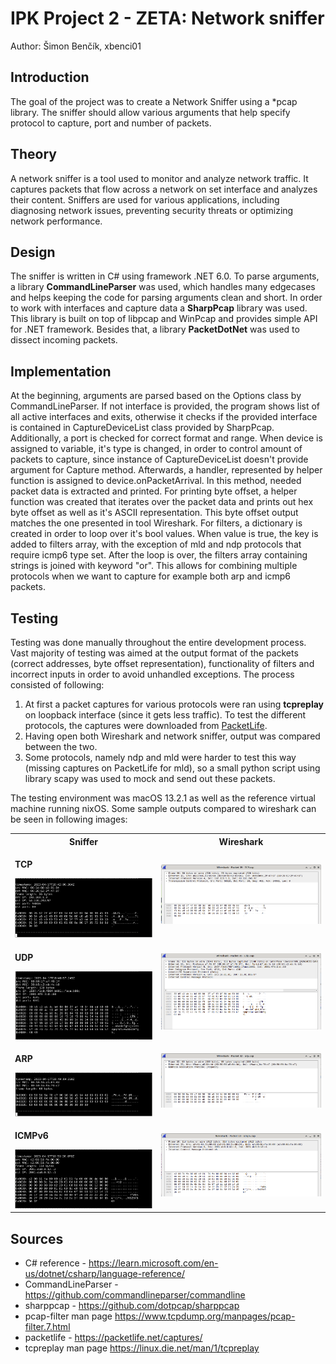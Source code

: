 # IPK Project 2 - ZETA: Network sniffer
Author: Šimon Benčík, xbenci01

## Introduction
The goal of the project was to create a Network Sniffer using a *pcap library. The sniffer should allow various arguments that help specify protocol to capture, port and number of packets.

## Theory
A network sniffer is a tool used to monitor and analyze network traffic. It captures packets that flow across a network on set interface and analyzes their content. Sniffers are used for various applications, including diagnosing network issues, preventing security threats or optimizing network performance.

## Design
The sniffer is written in C# using framework .NET 6.0. To parse arguments, a library **CommandLineParser** was used, which handles many edgecases and helps keeping the code for parsing arguments clean and short. In order to work with interfaces and capture data a **SharpPcap** library was used. This library is built on top of libpcap and WinPcap and provides simple API for .NET framework. Besides that, a library **PacketDotNet** was used to dissect incoming packets.

## Implementation
At the beginning, arguments are parsed based on the Options class by CommandLineParser. If not interface is provided, the program shows list of all active interfaces and exits, otherwise it checks if the provided interface is contained in CaptureDeviceList class provided by SharpPcap. Additionally, a port is checked for correct format and range. When device is assigned to variable, it's type is changed, in order to control amount of packets to capture, since instance of CaptureDeviceList doesn't provide argument for Capture method. Afterwards, a handler, represented by helper function is assigned to device.onPacketArrival. In this method, needed packet data is extracted and printed. For printing byte offset, a helper function was created that iterates over the packet data and prints out hex byte offset as well as it's ASCII representation. This byte offset output matches the one presented in tool Wireshark. For filters, a dictionary is created in order to loop over it's bool values. When value is true, the key is added to filters array, with the exception of mld and ndp protocols that require icmp6 type set. After the loop is over, the filters array containing strings is joined with keyword "or". This allows for combining multiple protocols when we want to capture for example both arp and icmp6 packets.

## Testing
Testing was done manually throughout the entire development process. Vast majority of testing was aimed at the output format of the packets (correct addresses, byte offset representation), functionality of filters and incorrect inputs in order to avoid unhandled exceptions. The process consisted of following: 
1. At first a packet captures for various protocols were ran using **tcpreplay** on loopback interface (since it gets less traffic). To test the different protocols, the captures were downloaded from [PacketLife](https://packetlife.net/captures/).
2. Having open both Wireshark and network sniffer, output was compared between the two.
3. Some protocols, namely ndp and mld were harder to test this way (missing captures on PacketLife for mld), so a small python script using library scapy was used to mock and send out these packets.

The testing environment was macOS 13.2.1 as well as the reference virtual machine running nixOS. Some sample outputs compared to wireshark can be seen in following images:

<table>
  <tr>
    <th> Sniffer </th>
    <th> Wireshark </th>
  </tr>
  <tr>
    <td>
        <p><b>TCP</b></p>
        <img src="images/tcp_sniffer.png">
    </td>
    <td>
        <img src="images/tcp_wireshark.png">
    </td>
  </tr>
  <tr>
    <td>
        <p><b>UDP</b></p>
        <img src="images/udp_sniffer.png">
    </td>
    <td>
        <img src="images/udp_wireshark.png">
    </td>
  </tr>
  <tr>
    <td>
        <p><b>ARP</b></p>
        <img src="images/arp_sniffer.png">
    </td>
    <td>
        <img src="images/arp_wireshark.png">
    </td>
  </tr>
  <tr>
    <td>
        <p><b>ICMPv6</b></p>
        <img src="images/icmp6_sniffer.png">
    </td>
    <td>
        <img src="images/icmp6_wireshark.png">
    </td>
  </tr>
</table>

## Sources
- C# reference - https://learn.microsoft.com/en-us/dotnet/csharp/language-reference/
- CommandLineParser - https://github.com/commandlineparser/commandline
- sharppcap - https://github.com/dotpcap/sharppcap
- pcap-filter man page https://www.tcpdump.org/manpages/pcap-filter.7.html
- packetlife - https://packetlife.net/captures/
- tcpreplay man page https://linux.die.net/man/1/tcpreplay